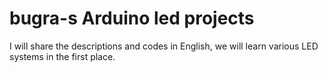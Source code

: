 # bugra-s Arduino led projects
I will share the descriptions and codes in English, we will learn various LED systems in the first place.
